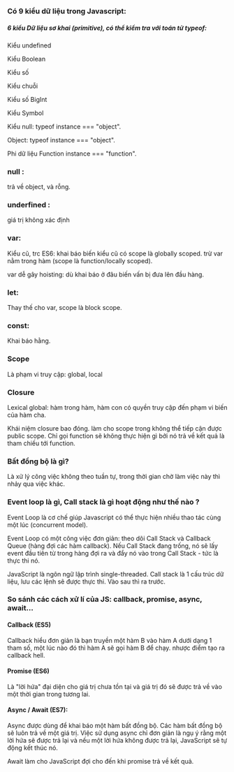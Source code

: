 ### Có 9 kiểu dữ liệu trong Javascript:

##### 6 kiểu Dữ liệu sơ khai (primitive), có thể kiểm tra với toán tử typeof:

Kiểu undefined 

Kiểu Boolean

Kiểu số

Kiểu chuỗi

Kiểu số BigInt 

Kiểu Symbol
 
Kiểu null: typeof instance === "object". 

Object: typeof instance === "object".

Phi dữ liệu Function instance === "function". 

### null : 
trả về object, và rỗng.
### underfined : 
giá trị không xác định

### var: 
Kiểu cũ, trc ES6: khai báo biến kiểu cũ có scope là  globally scoped. trừ var nằm trong hàm (scope là function/locally scoped). 

var dễ gây hoisting: dù khai báo ở đâu biến vấn bị đưa lên đầu hàng.
 
### let: 
Thay thế cho var, scope là block scope.
### const: 
Khai báo hằng.

### Scope
Là phạm vi truy cập: global, local

 ### Closure
Lexical global: hàm trong hàm, hàm con có quyền truy cập đến phạm vi biến của hàm cha.

Khái niệm closure bao đóng. làm cho scope trong không thể tiếp cận được public scope. Chỉ gọi function sẽ không thực hiện gì bởi nó trả về kết quả là tham chiếu tới function.

### Bất đồng bộ là gì?
Là xử lý công việc không theo tuần tự, trong thời gian chờ làm việc này thì nhảy qua việc khác.

### Event loop là gì, Call stack là gì hoạt động như thế nào ?
Event Loop là cơ chế giúp Javascript có thể thực hiện nhiều thao tác cùng một lúc (concurrent model). 

Event Loop có một công việc đơn giản: theo dõi Call Stack và Callback Queue (hàng đợi các hàm callback). Nếu Call Stack đang trống, nó sẽ lấy event đầu tiên từ trong hàng đợi ra và đẩy nó vào trong Call Stack - tức là thực thi nó.

JavaScript là ngôn ngữ lập trình single-threaded.
Call stack là 1 cấu trúc dữ liệu, lưu các lệnh sẽ được thực thi. Vào sau thì ra trước.

### So sánh các cách xử lí của JS: callback, promise, async, await…

#### Callback (ES5)
Callback hiểu đơn giản là bạn truyền một hàm B vào hàm A dưới dạng 1 tham số, một lúc nào đó thì hàm A sẽ gọi hàm B để chạy. nhược điểm tạo ra callback hell.

#### Promise (ES6)
Là "lời hứa" đại diện cho giá trị chưa tồn tại và giá trị đó sẽ được trả về vào một thời gian trong tương lai.

#### Async / Await (ES7):
 Async được dùng để khai báo một hàm bất đồng bộ. Các hàm bất đồng bộ sẽ luôn trả về một giá trị. Việc sử dụng async chỉ đơn giản là ngụ ý rằng một lời hứa sẽ được trả lại và nếu một lời hứa không được trả lại, JavaScript sẽ tự động kết thúc nó.
 
Await làm cho JavaScript đợi cho đến khi promise trả về kết quả. 



